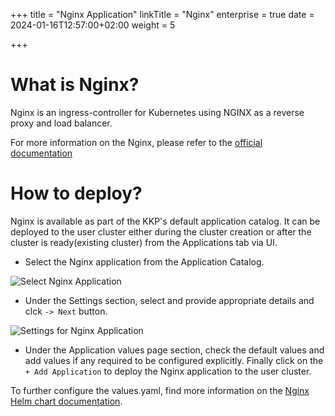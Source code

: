 +++
title = "Nginx Application"
linkTitle = "Nginx"
enterprise = true
date = 2024-01-16T12:57:00+02:00
weight = 5

+++

# What is Nginx?

Nginx is an ingress-controller for Kubernetes using NGINX as a reverse proxy and load balancer.

For more information on the Nginx, please refer to the [official documentation](https://kubernetes.github.io/ingress-nginx/)

# How to deploy?

Nginx is available as part of the KKP's default application catalog. 
It can be deployed to the user cluster either during the cluster creation or after the cluster is ready(existing cluster) from the Applications tab via UI.

* Select the Nginx application from the Application Catalog.

![Select Nginx Application](/img/kubermatic/v2.24/architecture/concepts/applications/default-applications-catalog/01-select-application-nginx-app.png)

* Under the Settings section, select and provide appropriate details and clck `-> Next` button.

![Settings for Nginx Application](/img/kubermatic/v2.24/architecture/concepts/applications/default-applications-catalog/02-settings-nginx-app.png)

* Under the Application values page section, check the default values and add values if any required to be configured explicitly. Finally click on the `+ Add Application` to deploy the Nginx application to the user cluster.

To further configure the values.yaml, find more information on the [Nginx Helm chart documentation](https://github.com/kubernetes/ingress-nginx/tree/main/charts/ingress-nginx).
